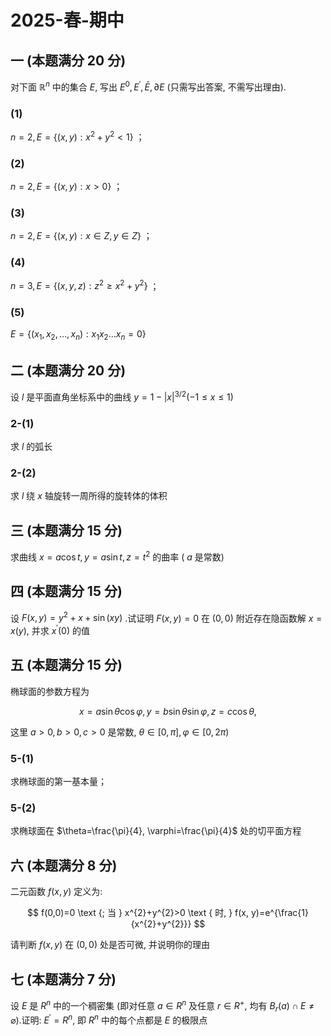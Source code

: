 # 2025-春-期中


## 一 (本题满分 20 分)

对下面 $\mathbb{R}^{n}$ 中的集合 $E$, 写出 $E^{0}, E^{\prime}, \bar{E}, \partial E$ (只需写出答案, 不需写出理由).

### (1)

$n=2, E=\left\{(x, y): x^{2}+y^{2}<1\right\}$ ；

### (2)

$n=2, E=\{(x, y): x>0\}$ ；

### (3)

$n=2, E=\{(x, y): x \in Z, y \in Z\}$ ；

### (4)

$n=3, E=\left\{(x, y, z): z^{2} \geq x^{2}+y^{2}\right\}$ ；

### (5)

$E=\left\{\left(x_{1}, x_{2}, \ldots, x_{n}\right): x_{1} x_{2} \ldots x_{n}=0\right\}$

## 二 (本题满分 20 分)

设 $l$ 是平面直角坐标系中的曲线 $y=1-|x|^{3 / 2}(-1 \leq x \leq 1)$

### 2-(1)

求 $l$ 的弧长

### 2-(2)

求 $l$ 绕 $x$ 轴旋转一周所得的旋转体的体积

## 三 (本题满分 15 分)

求曲线 $x=a \cos t, y=a \sin t, z=t^{2}$ 的曲率 ( $a$ 是常数)

## 四 (本题满分 15 分)

设 $F(x, y)=y^{2}+x+\sin (x y)$ .试证明 $F(x, y)=0$ 在 $(0,0)$ 附近存在隐函数解 $x=x(y)$, 并求 $x^{\prime}(0)$ 的值

## 五 (本题满分 15 分)

椭球面的参数方程为

$$
x=a \sin \theta \cos \varphi, y=b \sin \theta \sin \varphi, z=c \cos \theta,
$$

这里 $a>0, b>0, c>0$ 是常数, $\theta \in[0, \pi], \varphi \in[0,2 \pi)$

### 5-(1)

求椭球面的第一基本量；

### 5-(2)

求椭球面在 $\theta=\frac{\pi}{4}, \varphi=\frac{\pi}{4}$ 处的切平面方程

## 六 (本题满分 8 分)

二元函数 $f(x, y)$ 定义为:

$$
f(0,0)=0 \text {; 当 } x^{2}+y^{2}>0 \text { 时, } f(x, y)=e^{\frac{1}{x^{2}+y^{2}}}
$$

请判断 $f(x, y)$ 在 $(0,0)$ 处是否可微, 并说明你的理由

## 七 (本题满分 7 分)

设 $E$ 是 $R^{n}$ 中的一个稠密集 (即对任意 $a \in R^{n}$ 及任意 $r \in R^{+}$, 均有 $\left.B_{r}(a) \cap E \neq \varnothing\right)$.证明: $E^{\prime}=R^{n}$, 即 $R^{n}$ 中的每个点都是 $E$ 的极限点
